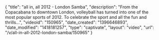 {
    "title": "all in, all 2012 - London Samba",
    "description": "From the Copacabana to downtown London, volleyball has turned into one of the most popular sports of 2012. To celebrate the sport and all the fun and thrills...",
    "videoid": "150965",
    "date_created": "1396646893",
    "date_modified": "1418181257",
    "type": "captivate",
    "layout": "video",
    "url": "\/v\/all-in-all-2012-london-samba\/150965"
}